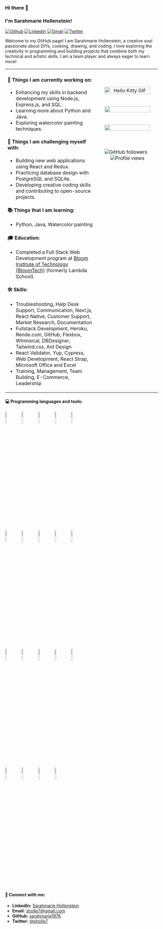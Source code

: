 ### Hi there 👋  
### I'm Sarahmarie Hollenstein!



[![Github](https://img.shields.io/badge/-Github-000?style=flat&logo=Github&logoColor=white)](https://github.com/sarahmarie1976)
[![Linkedin](https://img.shields.io/badge/-LinkedIn-blue?style=flat&logo=Linkedin&logoColor=white)](https://www.linkedin.com/in/sarahmarie-hollenstein-258374115/)
[![Gmail](https://img.shields.io/badge/-Gmail-c14438?style=flat&logo=Gmail&logoColor=white)](mailto:sholle7@gmail.com)
[![Twitter](https://img.shields.io/badge/-Twitter-1DA1F2?style=flat&logo=Twitter&logoColor=white)](https://twitter.com/sholle7)

Welcome to my GitHub page! I am Sarahmarie Hollenstein, a creative soul passionate about DIYs, cooking, drawing, and coding. I love exploring the creativity in programming and building projects that combine both my technical and artistic skills. I am a team player and always eager to learn more!

<table>
<tr>
<td valign="top" width="60%">

#### 🌱 Things I am currently working on:
- Enhancing my skills in backend development using Node.js, Express.js, and SQL.
- Learning more about Python and Java.
- Exploring watercolor painting techniques.

#### :muscle: Things I am challenging myself with:
- Building new web applications using React and Redux.
- Practicing database design with PostgreSQL and SQLite.
- Developing creative coding skills and contributing to open-source projects.

#### 📚 Things that I am learning: 
- Python, Java, Watercolor painting

#### 🎓 Education:
- Completed a Full Stack Web Development program at [Bloom Institute of Technology (BloomTech)](https://www.bloomtech.com) (formerly Lambda School).

#### 🛠️ Skills:
- Troubleshooting, Help Desk Support, Communication, Next.js, React Native, Customer Support, Market Research, Documentation  
- Fullstack Development, Heroku, Rende.com, GitHub, Flexbox, Whimsical, DBDesigner, Tailwind.css, Ant Design  
- React Validator, Yup, Cypress, Web Development, React Strap, Microsoft Office and Excel  
- Training, Management, Team Building, E-Commerce, Leadership  

</td>
<td valign="top" width="40%">

<p align="center">
    <br /><br /> <!-- Add extra space between the images and badges -->
    <img alt="Hello Kitty GIF" src="https://gifdb.com/images/high/hello-kitty-hello-greeting-hqsxgj1ka0bnqu2t.gif" width="90%" height="auto" style="margin-bottom: 20px;" />
    <br /><br /> <!-- Add extra space between the images and badges -->
    <img src="https://github-readme-stats.jha-vineet69.vercel.app/api?username=sarahmarie1976&hide=stars&show_icons=true&hide_border=true&theme=midnight-purple" width="90%" style="margin-bottom: 20px;" />
    <br /><br /> <!-- Add extra space between the images and badges -->
    <img src="https://github-readme-stats.vercel.app/api/top-langs/?username=sarahmarie1976&hide=smalltalk&theme=midnight-purple&layout=compact&hide_border=true" width="90%" style="margin-bottom: 20px;" />
    <br /><br /> <!-- Add extra space between the images and badges -->
    <div align="center" style="margin-top: 20px;">
        <img src="https://img.shields.io/github/followers/sarahmarie1976?style=social" alt="GitHub followers" style="margin-right: 10px;" />
        <img src="https://komarev.com/ghpvc/?username=sarahmarie1976&color=blueviolet" alt="Profile views" />
    </div>
</p>


</td>
</tr>
</table>

#### :computer: Programming languages and tools: 
<p>
    <code><img width="10%" src="https://www.vectorlogo.zone/logos/python/python-ar21.svg"></code>
    <code><img width="10%" src="https://www.vectorlogo.zone/logos/fastapi/fastapi-ar21.svg"></code>
    <code><img width="10%" src="https://www.vectorlogo.zone/logos/djangoproject/djangoproject-ar21.svg"></code>
    <code><img width="10%" src="https://www.vectorlogo.zone/logos/pocoo_flask/pocoo_flask-ar21.svg"></code>
    <code><img width="10%" src="https://www.vectorlogo.zone/logos/sqlalchemy/sqlalchemy-ar21.svg"></code>
    <br />
    <code><img width="10%" src="https://www.vectorlogo.zone/logos/nodejs/nodejs-ar21.svg"></code>
    <code><img width="10%" src="https://www.vectorlogo.zone/logos/expressjs/expressjs-ar21.svg"></code>
    <code><img width="10%" src="https://www.vectorlogo.zone/logos/reactjs/reactjs-ar21.svg"></code>
    <code><img width="10%" src="https://www.vectorlogo.zone/logos/postgresql/postgresql-ar21.svg"></code>
    <code><img width="10%" src="https://www.vectorlogo.zone/logos/sqlite/sqlite-ar21.svg"></code>
    <br />
    <code><img width="10%" src="https://img.shields.io/badge/ASGI-Uvicorn-informational?style=flat&logo=uvicorn&logoColor=white&color=4F44D6"></code>
    <code><img width="10%" src="https://img.shields.io/badge/Migrations-Alembic-informational?style=flat&logo=alembic&logoColor=white&color=4F44D6"></code>
    <code><img width="10%" src="https://img.shields.io/badge/Security-Bcrypt-informational?style=flat&logo=bcrypt&logoColor=white&color=4F44D6"></code>
    <code><img width="10%" src="https://img.shields.io/badge/DataValidation-Pydantic-informational?style=flat&logo=pydantic&logoColor=white&color=4F44D6"></code>
    <code><img width="10%" src="https://www.vectorlogo.zone/logos/github/github-ar21.svg"></code>
    <br />
    <code><img width="10%" src="https://www.vectorlogo.zone/logos/javascript/javascript-ar21.svg"></code>
    <code><img width="10%" src="https://www.vectorlogo.zone/logos/w3_html5/w3_html5-ar21.svg"></code>
    <code><img width="10%" src="https://www.vectorlogo.zone/logos/w3_css/w3_css-ar21.svg"></code>
    <code><img width="10%" src="https://www.vectorlogo.zone/logos/getbootstrap/getbootstrap-ar21.svg"></code>
</p>

#### 🤝 Connect with me:
- **LinkedIn:** [Sarahmarie Hollenstein](https://www.linkedin.com/in/sarahmarie-hollenstein-258374115/)
- **Email:** [sholle7@gmail.com](mailto:sholle7@gmail.com)
- **GitHub:** [sarahmarie1976](https://github.com/sarahmarie1976)
- **Twitter:** [@sholle7](https://twitter.com/sholle7)
